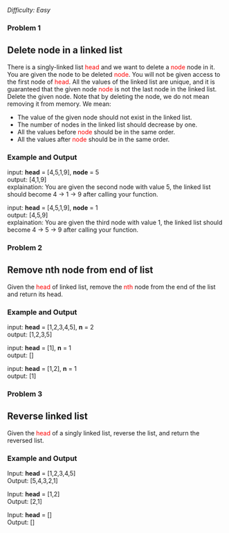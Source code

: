 _Difficulty: Easy_

### Problem 1

## Delete node in a linked list

There is a singly-linked list <span style='color: red;'>head</span> and we want to delete a <span style='color: red;'>node</span> node in it. You are given the node to be deleted <span style='color: red;'>node</span>. You will not be given access to the first node of <span style='color: red;'>head</span>. All the values of the linked list are unique, and it is guaranteed that the given node <span style='color: red;'>node</span> is not the last node in the linked list.
Delete the given node. Note that by deleting the node, we do not mean removing it from memory. We mean:

- The value of the given node should not exist in the linked list.
- The number of nodes in the linked list should decrease by one.
- All the values before <span style='color: red;'>node</span> should be in the same order.
- All the values after <span style='color: red;'>node</span> should be in the same order.

### Example and Output

input: **head** = [4,5,1,9], **node** = 5 </br>
output: [4,1,9] </br>
explaination: You are given the second node with value 5, the linked list should become 4 -> 1 -> 9 after calling your function.

input: **head** = [4,5,1,9], **node** = 1 </br>
output: [4,5,9] </br>
explaination: You are given the third node with value 1, the linked list should become 4 -> 5 -> 9 after calling your function.

### Problem 2

## Remove nth node from end of list

Given the <span style='color: red;'>head</span> of linked list, remove the <span style='color: red;'>nth</span> node from the end of the list and return its head.

### Example and Output

input: **head** = [1,2,3,4,5], **n** = 2 </br>
output: [1,2,3,5] </br>

input: **head** = [1], **n** = 1 </br>
output: [] </br>

input: **head** = [1,2], **n** = 1 </br>
output: [1] </br>

### Problem 3

## Reverse linked list

Given the <span style='color: red;'>head</span> of a singly linked list, reverse the list, and return the reversed list.

### Example and Output

Input: **head** = [1,2,3,4,5] </br>
Output: [5,4,3,2,1] </br>

Input: **head** = [1,2] </br>
Output: [2,1] </br>

Input: **head** = [] </br>
Output: [] </br>

